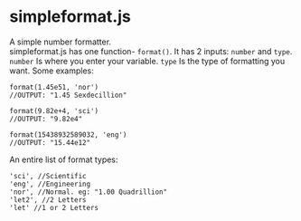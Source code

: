 # simpleformat.js
A simple number formatter. <br>
simpleformat.js has one function- `format()`. It has 2 inputs: `number` and `type`.
`number` Is where you enter your variable.
`type` Is the type of formatting you want.
Some examples:
```
format(1.45e51, 'nor')
//OUTPUT: "1.45 Sexdecillion"

format(9.82e+4, 'sci')
//OUTPUT: "9.82e4"

format(15438932589032, 'eng')
//OUTPUT: "15.44e12"
```
An entire list of format types:
```
'sci', //Scientific
'eng', //Engineering
'nor', //Normal. eg: "1.00 Quadrillion"
'let2', //2 Letters
'let' //1 or 2 Letters
```
